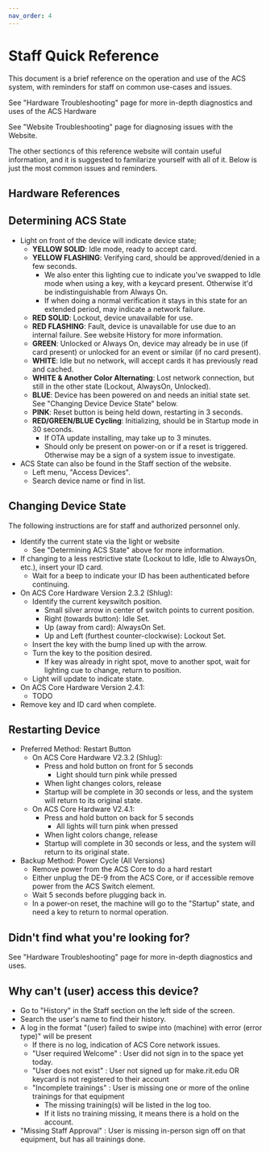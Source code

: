 ```yaml
---
nav_order: 4
---
```


# Staff Quick Reference

This document is a brief reference on the operation and use of the ACS system, with reminders for staff on common use-cases and issues.

See "Hardware Troubleshooting" page for more in-depth diagnostics and uses of the ACS Hardware

See "Website Troubleshooting" page for diagnosing issues with the Website.

The other sectioncs of this reference website will contain useful information, and it is suggested to familarize yourself with all of it. Below is just the most common issues and reminders.

## Hardware References

## Determining ACS State
* Light on front of the device will indicate device state;
  * **YELLOW SOLID**: Idle mode, ready to accept card.
  * **YELLOW FLASHING**: Verifying card, should be approved/denied in a few seconds.
    * We also enter this lighting cue to indicate you've swapped to Idle mode when using a key, with a keycard present. Otherwise it'd be indistinguishable from Always On.
    * If when doing a normal verification it stays in this state for an extended period, may indicate a network failure.
  * **RED SOLID**: Lockout, device unavailable for use.
  * **RED FLASHING**: Fault, device is unavailable for use due to an internal failure. See website History for more information.
  * **GREEN**: Unlocked or Always On, device may already be in use (if card present) or unlocked for an event or similar (if no card present).
  * **WHITE**: Idle but no network, will accept cards it has previously read and cached.
  * **WHITE & Another Color Alternating**: Lost network connection, but still in the other state (Lockout, AlwaysOn, Unlocked).
  * **BLUE**: Device has been powered on and needs an initial state set. See "Changing Device Device State" below.
  * **PINK**: Reset button is being held down, restarting in 3 seconds.
  * **RED/GREEN/BLUE Cycling**: Initializing, should be in Startup mode in 30 seconds.
    * If OTA update installing, may take up to 3 minutes.
    * Should only be present on power-on or if a reset is triggered. Otherwise may be a sign of a system issue to investigate.
* ACS State can also be found in the Staff section of the website.
  * Left menu, "Access Devices".
  * Search device name or find in list.

## Changing Device State

The following instructions are for staff and authorized personnel only.
* Identify the current state via the light or website
  * See "Determining ACS State" above for more information.
* If changing to a less restrictive state (Lockout to Idle, Idle to AlwaysOn, etc.), insert your ID card.
  * Wait for a beep to indicate your ID has been authenticated before continuing.
* On ACS Core Hardware Version 2.3.2 (Shlug):
  * Identify the current keyswitch position.
    * Small silver arrow in center of switch points to current position.
    * Right (towards button): Idle Set.
    * Up (away from card): AlwaysOn Set.
    * Up and Left (furthest counter-clockwise): Lockout Set.
  * Insert the key with the bump lined up with the arrow.
  * Turn the key to the position desired.
    * If key was already in right spot, move to another spot, wait for lighting cue to change, return to position.
  * Light will update to indicate state.
* On ACS Core Hardware Version 2.4.1:
  * TODO
* Remove key and ID card when complete.

## Restarting Device
* Preferred Method: Restart Button
  * On ACS Core Hardware V2.3.2 (Shlug):
    * Press and hold button on front for 5 seconds
      * Light should turn pink while pressed
    * When light changes colors, release
    * Startup will be complete in 30 seconds or less, and the system will return to its original state.
  * On ACS Core Hardware V2.4.1:
    * Press and hold button on back for 5 seconds
      * All lights will turn pink when pressed
    * When light colors change, release
    * Startup will complete in 30 seconds or less, and the system will return to its original state.
* Backup Method: Power Cycle (All Versions)
  * Remove power from the ACS Core to do a hard restart
  * Either unplug the DE-9 from the ACS Core, or if accessible remove power from the ACS Switch element.
  * Wait 5 seconds before plugging back in.
  * In a power-on reset, the machine will go to the "Startup" state, and need a key to return to normal operation.

## Didn't find what you're looking for?
See "Hardware Troubleshooting" page for more in-depth diagnostics and uses.

## Why can't (user) access this device? 

* Go to "History" in the Staff section on the left side of the screen.
* Search the user's name to find their history.
* A log in the format "(user) failed to swipe into (machine) with error (error type)" will be present
  * If there is no log, indication of ACS Core network issues.
  * "User required Welcome" : User did not sign in to the space yet today.
  * "User does not exist" : User not signed up for make.rit.edu OR keycard is not registered to their account
  * "Incomplete trainings" : User is missing one or more of the online trainings for that equipment
    * The missing training(s) will be listed in the log too.
    * If it lists no training missing, it means there is a hold on the account.
 * "Missing Staff Approval" : User is missing in-person sign off on that equipment, but has all trainings done.

